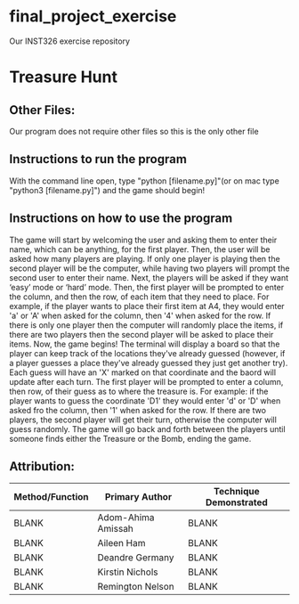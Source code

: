 # final_project_exercise
Our INST326 exercise repository

# Treasure Hunt

## Other Files:
Our program does not require other files so this is the only other file

## Instructions to run the program

With the command line open, type "python [filename.py]"(or on mac type "python3 [filename.py]") and the game should begin!

## Instructions on how to use the program

The game will start by welcoming the user and asking them to enter their name, which can be anything, for the first player. Then, the user will be asked how many players are playing. If only one player is playing then the second player will be the computer, while having two players will prompt the second user to enter their name. Next, the players will be asked if they want ‘easy’ mode or ‘hard’ mode. Then, the first player will be prompted to enter the column, and then the row, of each item that they need to place. For example, if the player wants to place their first item at A4, they would enter 'a' or 'A' when asked for the column, then '4' when asked for the row. If there is only one player then the computer will randomly place the items, if there are two players then the second player will be asked to place their items. Now, the game begins! The terminal will display a board so that the player can keep track of the locations they've already guessed (however, if a player guesses a place they've already guessed they just get another try). Each guess will have an 'X' marked on that coordinate and the baord will update after each turn. The first player will be prompted to enter a column, then row, of their guess as to where the treasure is. For example: if the player wants to guess the coordinate 'D1' they would enter 'd' or 'D' when asked fro the column, then '1' when asked for the row. If there are two players, the second player will get their turn,  otherwise the computer will guess randomly. The game will go back and forth between the players until someone finds either the Treasure or the Bomb, ending the game.

    
## Attribution: 

| Method/Function | Primary Author | Technique Demonstrated |
| --- | --- | --- |
| BLANK | Adom-Ahima Amissah | BLANK |
| BLANK | Aileen Ham | BLANK |
| BLANK | Deandre Germany | BLANK |
| BLANK | Kirstin Nichols | BLANK |
| BLANK | Remington Nelson | BLANK |